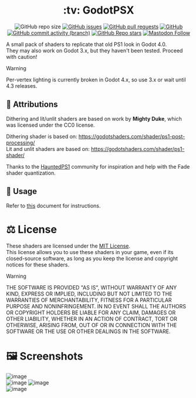 <div align="center">
  <h1>:tv: GodotPSX</h1>
  
  ![GitHub repo size](https://img.shields.io/github/repo-size/analogfeelings/godot-psx?label=Repo%20Size&style=flat-square)
  [![GitHub issues](https://img.shields.io/github/issues/analogfeelings/godot-psx?label=Issues&style=flat-square)](https://github.com/AnalogFeelings/godot-psx/issues)
  [![GitHub pull requests](https://img.shields.io/github/issues-pr/analogfeelings/godot-psx?label=Pull%20Requests&style=flat-square)](https://github.com/AnalogFeelings/godot-psx/pulls)
  [![GitHub](https://img.shields.io/github/license/analogfeelings/godot-psx?label=License&style=flat-square)](https://github.com/AnalogFeelings/godot-psx/blob/master/LICENSE)
  [![GitHub commit activity (branch)](https://img.shields.io/github/commit-activity/m/analogfeelings/godot-psx/master?label=Commit%20Activity&style=flat-square)](https://github.com/AnalogFeelings/godot-psx/graphs/commit-activity)
  [![GitHub Repo stars](https://img.shields.io/github/stars/analogfeelings/godot-psx?label=Stargazers&style=flat-square)](https://github.com/AnalogFeelings/godot-psx/stargazers)
  [![Mastodon Follow](https://img.shields.io/mastodon/follow/109309123442839534?domain=https%3A%2F%2Ftech.lgbt&style=social)](https://tech.lgbt/@analog_feelings)
</div>

A small pack of shaders to replicate that old PS1 look in Godot 4.0.  
They may also work on Godot 3.x, but they haven't been tested. Proceed with caution!

> [!WARNING]  
> Per-vertex lighting is currently broken in Godot 4.x, so use 3.x or wait until 4.3 releases.

## :wave: Attributions

Dithering and lit/unlit shaders are based on work by **Mighty Duke**, which was licensed under the CC0 license.

Dithering shader is based on: https://godotshaders.com/shader/ps1-post-processing/  
Lit and unlit shaders are based on: https://godotshaders.com/shader/ps1-shader/

Thanks to the [HauntedPS1](https://twitter.com/hauntedps1) community for inspiration and help with the Fade shader quantization.

## :thinking: Usage

Refer to [this](USAGE.md) document for instructions.

# :balance_scale: License

These shaders are licensed under the [MIT License](LICENSE).  
This license allows you to use these shaders in your game, even if its closed-source software, as long as you keep the license and copyright notices
for these shaders.

> [!WARNING]  
> THE SOFTWARE IS PROVIDED "AS IS", WITHOUT WARRANTY OF ANY KIND, EXPRESS OR
IMPLIED, INCLUDING BUT NOT LIMITED TO THE WARRANTIES OF MERCHANTABILITY,
FITNESS FOR A PARTICULAR PURPOSE AND NONINFRINGEMENT. IN NO EVENT SHALL THE
AUTHORS OR COPYRIGHT HOLDERS BE LIABLE FOR ANY CLAIM, DAMAGES OR OTHER
LIABILITY, WHETHER IN AN ACTION OF CONTRACT, TORT OR OTHERWISE, ARISING FROM,
OUT OF OR IN CONNECTION WITH THE SOFTWARE OR THE USE OR OTHER DEALINGS IN THE
SOFTWARE.

# :framed_picture: Screenshots

![image](https://user-images.githubusercontent.com/51166756/201708781-582df4c4-78ff-4bb7-b960-d22b67e1c639.png)  
![image](https://github.com/AnalogFeelings/godot-psx/assets/51166756/de9c4c15-e188-4579-9d96-8a8cddaa7654)
![image](https://user-images.githubusercontent.com/51166756/201708887-56fdf30b-364e-4b53-ad9f-53be5d341712.png)  
![image](https://user-images.githubusercontent.com/51166756/201708944-448af1fd-7ff6-45ac-98eb-14b3c3ece93a.png)

